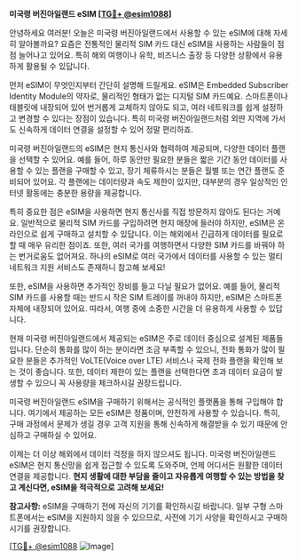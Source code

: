 **미국령 버진아일랜드 eSIM [[TG💪+ @esim1088](https://t.me/s/esim1088)]**

안녕하세요 여러분! 오늘은 미국령 버진아일랜드에서 사용할 수 있는 eSIM에 대해 자세히 알아볼까요? 요즘은 전통적인 물리적 SIM 카드 대신 eSIM을 사용하는 사람들이 점점 늘어나고 있어요. 특히 해외 여행이나 유학, 비즈니스 출장 등 다양한 상황에서 유용하게 활용될 수 있답니다.

먼저 eSIM이 무엇인지부터 간단히 설명해 드릴게요. eSIM은 Embedded Subscriber Identity Module의 약자로, 물리적인 형태가 없는 디지털 SIM 카드예요. 스마트폰이나 태블릿에 내장되어 있어 번거롭게 교체하지 않아도 되고, 여러 네트워크를 쉽게 설정하고 변경할 수 있다는 장점이 있습니다. 특히 미국령 버진아일랜드처럼 외딴 지역에 가서도 신속하게 데이터 연결을 설정할 수 있어 정말 편리하죠.

미국령 버진아일랜드의 eSIM은 현지 통신사와 협력하여 제공되며, 다양한 데이터 플랜을 선택할 수 있어요. 예를 들어, 하루 동안만 필요한 분들은 짧은 기간 동안 데이터를 사용할 수 있는 플랜을 구매할 수 있고, 장기 체류하시는 분들은 월별 또는 연간 플랜도 준비되어 있어요. 각 플랜에는 데이터량과 속도 제한이 있지만, 대부분의 경우 일상적인 인터넷 활동에는 충분한 용량을 제공합니다.

특히 중요한 점은 eSIM을 사용하면 현지 통신사를 직접 방문하지 않아도 된다는 거예요. 일반적으로 물리적 SIM 카드를 구입하려면 현지 매장에 들러야 하지만, eSIM은 온라인으로 쉽게 구매하고 설치할 수 있답니다. 이는 해외에서 긴급하게 데이터를 필요로 할 때 매우 유리한 점이죠. 또한, 여러 국가를 여행하면서 다양한 SIM 카드를 바꿔야 하는 번거로움도 없어져요. 하나의 eSIM로 여러 국가에서 데이터를 사용할 수 있는 멀티 네트워크 지원 서비스도 존재하니 참고해 보세요!

또한, eSIM을 사용하면 추가적인 장비를 들고 다닐 필요가 없어요. 예를 들어, 물리적 SIM 카드를 사용할 때는 반드시 작은 SIM 트레이를 꺼내야 하지만, eSIM은 스마트폰 자체에 내장되어 있어요. 따라서, 여행 중에 소중한 시간을 더 유용하게 사용할 수 있답니다.

현재 미국령 버진아일랜드에서 제공되는 eSIM은 주로 데이터 중심으로 설계된 제품들입니다. 단순히 통화를 많이 하는 분이라면 조금 부족할 수 있으니, 전화 통화가 많이 필요한 분들은 추가적인 VoLTE(Voice over LTE) 서비스나 국제 전화 플랜을 확인해 보는 것이 좋습니다. 또한, 데이터 제한이 있는 플랜을 선택한다면 초과 데이터 요금이 발생할 수 있으니 꼭 사용량을 체크하시길 권장드립니다.

미국령 버진아일랜드 eSIM을 구매하기 위해서는 공식적인 플랫폼을 통해 구입해야 합니다. 여기에서 제공하는 모든 eSIM은 정품이며, 안전하게 사용할 수 있습니다. 특히, 구매 과정에서 문제가 생길 경우 고객 지원을 통해 신속하게 해결받을 수 있기 때문에 안심하고 구매하실 수 있어요.

이제는 더 이상 해외에서 데이터 걱정을 하지 않으셔도 됩니다. 미국령 버진아일랜드 eSIM은 현지 통신망을 쉽게 접근할 수 있도록 도와주며, 언제 어디서든 원활한 데이터 연결을 제공합니다. **현지 생활에 대한 부담을 줄이고 자유롭게 여행할 수 있는 방법을 찾고 계신다면, eSIM을 적극적으로 고려해 보세요!**

**참고사항:** eSIM을 구매하기 전에 자신의 기기를 확인하시길 바랍니다. 일부 구형 스마트폰에서는 eSIM을 지원하지 않을 수 있으므로, 사전에 기기 사양을 확인하시고 구매하시기를 권장합니다.

[[TG💪+ @esim1088](https://t.me/s/esim1088) ![Image](https://i.postimg.cc/Y0z9fWf4/image.png)]